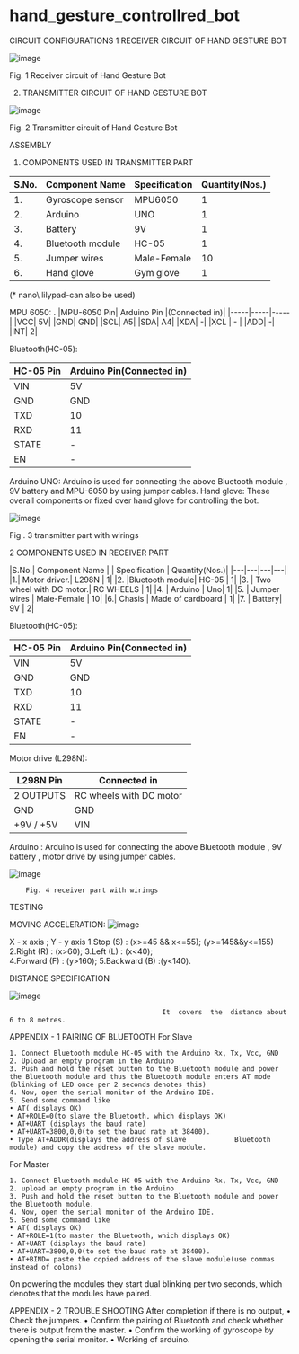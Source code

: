 # hand_gesture_controllred_bot

CIRCUIT CONFIGURATIONS
1 RECEIVER CIRCUIT OF HAND GESTURE BOT

![image](https://user-images.githubusercontent.com/53963293/127822078-a2b3985b-efb2-40de-ac6c-357618e5241a.png)


Fig. 1 Receiver circuit of Hand Gesture Bot


2. TRANSMITTER CIRCUIT OF HAND GESTURE BOT

![image](https://user-images.githubusercontent.com/53963293/127822119-48f3a04a-c9ac-450b-a003-720e1be48444.png)


Fig. 2 Transmitter circuit of Hand Gesture Bot

ASSEMBLY 
1. COMPONENTS USED IN TRANSMITTER PART

|S.No.| Component Name | Specification |Quantity(Nos.)|
|----|----|----|----|       
|1.|  Gyroscope sensor|   MPU6050  |        1|
|2.|  Arduino   |         UNO     |        1|
|3.|   Battery|            9V |              1|
|4.|   Bluetooth module|   HC-05  |          1|
|5.|     Jumper wires|       Male-Female|      10|
|6.|     Hand glove|         Gym glove|        1|

(* nano\ lilypad-can also be used)

MPU 6050: 
.
|MPU-6050 Pin|  Arduino Pin |(Connected in)|
|-----|-----|-----|
|VCC|           5V|
|GND|           GND|
|SCL|          A5|
|SDA|           A4|
|XDA|           -|
|XCL |         - |
|ADD|           -|
|INT|           2|


Bluetooth(HC-05):

|HC-05 Pin  |Arduino Pin(Connected in)|
|---|---|
|VIN |       5V|
|GND |       GND|
|TXD|        10|
|RXD |       11|
|STATE|      -|
|EN |        -  |

Arduino UNO:
              Arduino is used for connecting the above Bluetooth module , 9V battery and MPU-6050 by using jumper cables.
Hand glove:
     These overall components or fixed over hand glove for controlling the bot.

![image](https://user-images.githubusercontent.com/53963293/127822194-7e08c6a0-9e57-4040-809c-bfb4e263a380.png)


Fig . 3 transmitter part with wirings


2 COMPONENTS USED IN RECEIVER PART

|S.No.| Component Name |          | Specification       | Quantity(Nos.)|
|---|---|---|---|
|1.|    Motor driver.|             L298N  |              1|
|2.    |Bluetooth module|          HC-05  |              1|
|3. |   Two wheel with DC motor.|  RC WHEELS  |          1|
|4. |   Arduino |                  Uno|                  1|
|5. |   Jumper wires |             Male-Female |         10|
|6.|    Chasis |                   Made of cardboard |   1|
|7. |  Battery|                   9V |                  2|



Bluetooth(HC-05):

|HC-05 Pin| Arduino Pin(Connected in)|
|---|---|
|VIN|        5V|
|GND |       GND|
|TXD |       10|
|RXD |       11|
|STATE |     -|
|EN |        - |

Motor drive (L298N):

|L298N Pin|  Connected in|
|---|---|
|2 OUTPUTS|  RC wheels with DC motor|
|GND  |      GND|
|+9V / +5V|  VIN|

Arduino : 
        Arduino is used for connecting the above Bluetooth module , 9V battery , motor drive by using jumper cables.

![image](https://user-images.githubusercontent.com/53963293/127822241-1313483e-2457-4b32-9daf-9a47205df392.png)

        Fig. 4 receiver part with wirings


TESTING  




MOVING ACCELERATION:
![image](https://user-images.githubusercontent.com/53963293/127822324-58da3428-25bd-437a-8aa9-8b3d7ce389c1.png)

X - x axis ; Y - y axis
1.Stop (S)       : (x>=45 && x<=55); 
                          (y>=145&&y<=155)   
2.Right (R)      : (x>60); 
3.Left (L)         :  (x<40);                
4.Forward (F)    : (y>160);
5.Backward (B) :(y<140).


DISTANCE SPECIFICATION

![image](https://user-images.githubusercontent.com/53963293/127822369-5ac82036-e825-44a8-9352-2f616953d9f7.png)

                                          It  covers  the  distance about 6 to 8 metres.

APPENDIX  -  1
PAIRING OF BLUETOOTH
For Slave

    1. Connect Bluetooth module HC-05 with the Arduino Rx, Tx, Vcc, GND
    2. Upload an empty program in the Arduino
    3. Push and hold the reset button to the Bluetooth module and power the Bluetooth module and thus the Bluetooth module enters AT mode (blinking of LED once per 2 seconds denotes this) 
    4. Now, open the serial monitor of the Arduino IDE.
    5. Send some command like
    • AT( displays OK)
    • AT+ROLE=0(to slave the Bluetooth, which displays OK)
    • AT+UART (displays the baud rate) 
    • AT+UART=3800,0,0(to set the baud rate at 38400).
    • Type AT+ADDR(displays the address of slave            Bluetooth module) and copy the address of the slave module.

For Master 

    1. Connect Bluetooth module HC-05 with the Arduino Rx, Tx, Vcc, GND
    2. upload an empty program in the Arduino
    3. Push and hold the reset button to the Bluetooth module and power the Bluetooth module.
    4. Now, open the serial monitor of the Arduino IDE.
    5. Send some command like 
    • AT( displays OK)
    • AT+ROLE=1(to master the Bluetooth, which displays OK)
    • AT+UART (displays the baud rate) 
    • AT+UART=3800,0,0(to set the baud rate at 38400).
    • AT+BIND= paste the copied address of the slave module(use commas instead of colons) 

On powering the modules they start dual blinking per two seconds, which denotes that the modules have paired.



APPENDIX  -  2
TROUBLE SHOOTING
       After completion if there is no output,
    • Check the jumpers.
    • Confirm the pairing of Bluetooth and check whether there is output from the master.
    • Confirm the working of gyroscope by opening the serial monitor.
    • Working of arduino.
